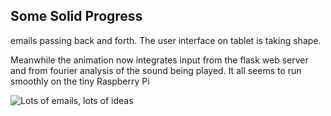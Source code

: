 Some Solid Progress
-------------------

emails passing back and forth. The user interface on tablet is taking shape.

Meanwhile the animation now integrates input from the flask web server
and from fourier analysis of the sound being played. It all seems to run
smoothly on the tiny Raspberry Pi

![Lots of emails, lots of ideas](https://raw.github.com/davidedc/devart-template/master/project_images/prog01.jpg)
